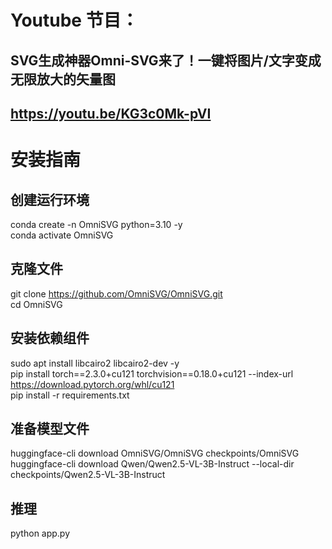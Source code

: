 # Youtube 节目：
##  SVG生成神器Omni-SVG来了！一键将图片/文字变成无限放大的矢量图
## https://youtu.be/KG3c0Mk-pVI

# 安装指南
## 创建运行环境
conda create -n OmniSVG python=3.10 -y  
conda activate OmniSVG  

## 克隆文件
git clone https://github.com/OmniSVG/OmniSVG.git  
cd OmniSVG  

## 安装依赖组件
sudo apt install libcairo2 libcairo2-dev -y  
pip install torch==2.3.0+cu121 torchvision==0.18.0+cu121 --index-url https://download.pytorch.org/whl/cu121  
pip install -r requirements.txt  

## 准备模型文件
huggingface-cli download OmniSVG/OmniSVG checkpoints/OmniSVG  
huggingface-cli download Qwen/Qwen2.5-VL-3B-Instruct --local-dir checkpoints/Qwen2.5-VL-3B-Instruct  

## 推理
python app.py  




  












 
















